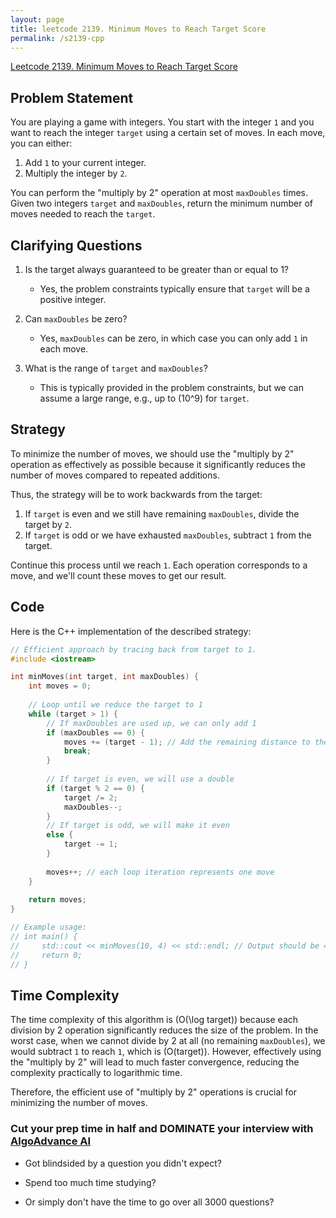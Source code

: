 ```yaml
---
layout: page
title: leetcode 2139. Minimum Moves to Reach Target Score
permalink: /s2139-cpp
---
```

[Leetcode 2139. Minimum Moves to Reach Target Score](https://algoadvance.github.io/algoadvance/l2139)
## Problem Statement

You are playing a game with integers. You start with the integer `1` and you want to reach the integer `target` using a certain set of moves. In each move, you can either:
1. Add `1` to your current integer.
2. Multiply the integer by `2`.

You can perform the "multiply by 2" operation at most `maxDoubles` times. Given two integers `target` and `maxDoubles`, return the minimum number of moves needed to reach the `target`.

## Clarifying Questions

1. Is the target always guaranteed to be greater than or equal to 1?
   - Yes, the problem constraints typically ensure that `target` will be a positive integer.

2. Can `maxDoubles` be zero?
   - Yes, `maxDoubles` can be zero, in which case you can only add `1` in each move.

3. What is the range of `target` and `maxDoubles`?
   - This is typically provided in the problem constraints, but we can assume a large range, e.g., up to \(10^9\) for `target`.

## Strategy

To minimize the number of moves, we should use the "multiply by 2" operation as effectively as possible because it significantly reduces the number of moves compared to repeated additions.

Thus, the strategy will be to work backwards from the target:
1. If `target` is even and we still have remaining `maxDoubles`, divide the target by `2`.
2. If `target` is odd or we have exhausted `maxDoubles`, subtract `1` from the target.

Continue this process until we reach `1`. Each operation corresponds to a move, and we'll count these moves to get our result.

## Code

Here is the C++ implementation of the described strategy:

```cpp
// Efficient approach by tracing back from target to 1.
#include <iostream>

int minMoves(int target, int maxDoubles) {
    int moves = 0;
    
    // Loop until we reduce the target to 1
    while (target > 1) {
        // If maxDoubles are used up, we can only add 1
        if (maxDoubles == 0) {
            moves += (target - 1); // Add the remaining distance to the moves
            break;
        }
        
        // If target is even, we will use a double
        if (target % 2 == 0) {
            target /= 2;
            maxDoubles--;
        } 
        // If target is odd, we will make it even
        else {
            target -= 1;
        }
        
        moves++; // each loop iteration represents one move
    }
    
    return moves;
}

// Example usage:
// int main() {
//     std::cout << minMoves(10, 4) << std::endl; // Output should be 4
//     return 0;
// }
```

## Time Complexity

The time complexity of this algorithm is \(O(\log target)\) because each division by 2 operation significantly reduces the size of the problem. In the worst case, when we cannot divide by 2 at all (no remaining `maxDoubles`), we would subtract `1` to reach `1`, which is \(O(target)\). However, effectively using the "multiply by 2" will lead to much faster convergence, reducing the complexity practically to logarithmic time.

Therefore, the efficient use of "multiply by 2" operations is crucial for minimizing the number of moves.


### Cut your prep time in half and DOMINATE your interview with [AlgoAdvance AI](https://algoAdvance.com)

- Got blindsided by a question you didn't expect?

- Spend too much time studying?

- Or simply don't have the time to go over all 3000 questions?

